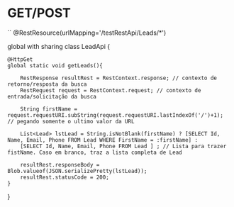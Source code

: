 
# GET/POST 
``
@RestResource(urlMapping='/testRestApi/Leads/*')

global with sharing class LeadApi {
   
    @HttpGet
    global static void getLeads(){
        
        RestResponse resultRest = RestContext.response; // contexto de retorno/resposta da busca 
        RestRequest request = RestContext.request; // contexto de entrada/solicitação da busca 

        String firstName = request.requestURI.subString(request.requestURI.lastIndexOf('/')+1); // pegando somente o ultimo valor da URL

        List<Lead> lstLead = String.isNotBlank(firstName) ? [SELECT Id, Name, Email, Phone FROM Lead WHERE FirstName = :firstName] : 
        [SELECT Id, Name, Email, Phone FROM Lead ] ; // Lista para trazer fistName. Caso em branco, traz a lista completa de Lead

        resultRest.responseBody = Blob.valueof(JSON.serializePretty(lstLead));
        resultRest.statusCode = 200;
    }
}
